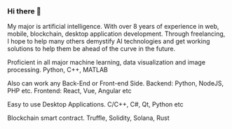 ### Hi there 👋

My major is artificial intelligence. With over 8 years of experience in web, mobile, blockchain, desktop application development. Through freelancing, I hope to help many others demystify AI technologies and get working solutions to help them be ahead of the curve in the future.

Proficient in all major machine learning, data visualization and image processing. Python, C++, MATLAB

Also can work any Back-End or Front-end Side. Backend: Python, NodeJS, PHP etc. Frontend: React, Vue, Angular etc

Easy to use Desktop Applications. C/C++, C#, Qt, Python etc

Blockchain smart contract. Truffle, Solidity, Solana, Rust
